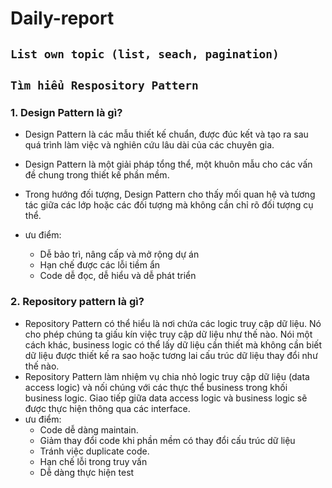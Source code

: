 # Daily-report
## `List own topic (list, seach, pagination)`

## `Tìm hiểu Respository Pattern`

### 1. Design Pattern là gì?
- Design Pattern là các mẫu thiết kế chuẩn, được đúc kết và tạo ra sau quá trình làm việc và nghiên cứu lâu dài của các chuyên gia.

- Design Pattern là một giải pháp tổng thể, một khuôn mẫu cho các vấn đề chung trong thiết kế phần mềm.

- Trong hướng đối tượng, Design Pattern cho thấy mối quan hệ và tương tác giữa các lớp hoặc các đối tượng mà không cần chỉ rõ đối tượng cụ thể.

- ưu điểm: 
  - Dễ bảo trì, nâng cấp và mở rộng dự án
  - Hạn chế được các lỗi tiềm ẩn
  - Code dễ đọc, dễ hiểu và dễ phát triển
### 2. Repository pattern là gì?

- Repository Pattern có thể hiểu là nơi chứa các logic truy cập dữ liệu. Nó cho phép chúng ta giấu kín việc truy cập dữ liệu như thế nào. Nói một cách khác, business logic có thể lấy dữ liệu cần thiết mà không cần biết dữ liệu được thiết kế ra sao hoặc tương lai cấu trúc dữ liệu thay đổi như thế nào.
- Repository Pattern làm nhiệm vụ chia nhỏ logic truy cập dữ liệu (data access logic) và nối chúng với các thực thể business trong khối business logic. Giao tiếp giữa data access logic và business logic sẽ được thực hiện thông qua các interface.
- ưu điểm: 
  - Code dễ dàng maintain.
  - Giảm thay đổi code khi phần mềm có thay đổi cấu trúc dữ liệu
  - Tránh việc duplicate code.
  - Hạn chế lỗi trong truy vấn
  - Dễ dàng thực hiện test

